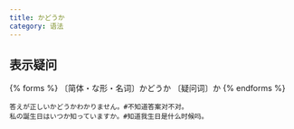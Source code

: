 ```yaml
---
title: かどうか
category: 语法
---
```


## 表示疑问

{% forms %}
〔简体・な形・名词〕かどうか
〔疑问词〕か
{% endforms %}

```example
答えが正しいかどうかわかりません。#不知道答案对不对。
私の誕生日はいつか知っていますか。#知道我生日是什么时候吗。
```
